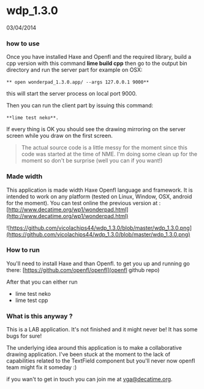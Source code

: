 wdp_1.3.0
=========
03/04/2014
### how to use
Once you have installed Haxe and Openfl and the required library, build a cpp version with this command **lime build cpp** then go to the output bin directory and run the server part for example on OSX:

`** open wonderpad_1.3.0.app/ --args 127.0.0.1 9000** `

this will start the server process on local port 9000.

Then you can run the client part by issuing this command: 

`**lime test neko**.`

If every thing is OK you should see the drawing mirroring on the server screen while you draw on the first screen.

> The actual source code is a little messy for the moment since this code was started at the time of NME. I'm doing some clean up for the moment so don't be surprise (well you can if you want!)

### Made width
This application is made width Haxe Openfl language and framework. It is intended to work on any platform (tested on Linux, Window, OSX, android for the moment).
You can test online the previous version at : [http://www.decatime.org/wp1/wonderpad.html](http://www.decatime.org/wp1/wonderpad.html)

![https://github.com/vicolachips44/wdp_1.3.0/blob/master/wdp_1.3.0.png](https://github.com/vicolachips44/wdp_1.3.0/blob/master/wdp_1.3.0.png)
### How to run
You'll need to install Haxe and than Openfl. to get you up and running go there: [https://github.com/openfl/openfl](openfl github repo)

After that you can either run
- lime test neko
- lime test cpp

### What is this anyway ?
This is a LAB application. It's not finished and it might never be! It has some bugs for sure!

The underlying idea around this application is to make a collaborative drawing application. I've been stuck at the moment to the lack of capabilities related to the TextField component but you'll never now openfl team might fix it someday :)

if you wan't to get in touch you can join me at vga@decatime.org.
